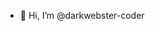 - 👋 Hi, I’m @darkwebster-coder
    

<!---
darkwebster-coder/darkwebster-coder is a ✨ special ✨ repository because its `README.md` (this file) appears on your GitHub profile.
You can click the Preview link to take a look at your changes.
--->
